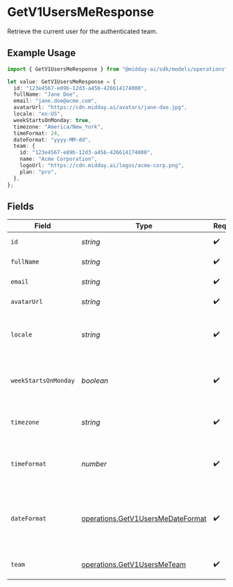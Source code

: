 # GetV1UsersMeResponse

Retrieve the current user for the authenticated team.

## Example Usage

```typescript
import { GetV1UsersMeResponse } from "@midday-ai/sdk/models/operations";

let value: GetV1UsersMeResponse = {
  id: "123e4567-e89b-12d3-a456-426614174000",
  fullName: "Jane Doe",
  email: "jane.doe@acme.com",
  avatarUrl: "https://cdn.midday.ai/avatars/jane-doe.jpg",
  locale: "en-US",
  weekStartsOnMonday: true,
  timezone: "America/New_York",
  timeFormat: 24,
  dateFormat: "yyyy-MM-dd",
  team: {
    id: "123e4567-e89b-12d3-a456-426614174000",
    name: "Acme Corporation",
    logoUrl: "https://cdn.midday.ai/logos/acme-corp.png",
    plan: "pro",
  },
};
```

## Fields

| Field                                                                                                   | Type                                                                                                    | Required                                                                                                | Description                                                                                             | Example                                                                                                 |
| ------------------------------------------------------------------------------------------------------- | ------------------------------------------------------------------------------------------------------- | ------------------------------------------------------------------------------------------------------- | ------------------------------------------------------------------------------------------------------- | ------------------------------------------------------------------------------------------------------- |
| `id`                                                                                                    | *string*                                                                                                | :heavy_check_mark:                                                                                      | Unique identifier of the user                                                                           | 123e4567-e89b-12d3-a456-426614174000                                                                    |
| `fullName`                                                                                              | *string*                                                                                                | :heavy_check_mark:                                                                                      | Full name of the user                                                                                   | Jane Doe                                                                                                |
| `email`                                                                                                 | *string*                                                                                                | :heavy_check_mark:                                                                                      | Email address of the user                                                                               | jane.doe@acme.com                                                                                       |
| `avatarUrl`                                                                                             | *string*                                                                                                | :heavy_check_mark:                                                                                      | URL to the user's avatar image                                                                          | https://cdn.midday.ai/avatars/jane-doe.jpg                                                              |
| `locale`                                                                                                | *string*                                                                                                | :heavy_check_mark:                                                                                      | User's preferred locale for internationalization (language and region)                                  | en-US                                                                                                   |
| `weekStartsOnMonday`                                                                                    | *boolean*                                                                                               | :heavy_check_mark:                                                                                      | Whether the user's calendar week starts on Monday (true) or Sunday (false)                              | true                                                                                                    |
| `timezone`                                                                                              | *string*                                                                                                | :heavy_check_mark:                                                                                      | User's timezone identifier in IANA Time Zone Database format                                            | America/New_York                                                                                        |
| `timeFormat`                                                                                            | *number*                                                                                                | :heavy_check_mark:                                                                                      | User's preferred time format: 12 for 12-hour format, 24 for 24-hour format                              | 24                                                                                                      |
| `dateFormat`                                                                                            | [operations.GetV1UsersMeDateFormat](../../models/operations/getv1usersmedateformat.md)                  | :heavy_check_mark:                                                                                      | User's preferred date format. Available options: 'dd/MM/yyyy', 'MM/dd/yyyy', 'yyyy-MM-dd', 'dd.MM.yyyy' | yyyy-MM-dd                                                                                              |
| `team`                                                                                                  | [operations.GetV1UsersMeTeam](../../models/operations/getv1usersmeteam.md)                              | :heavy_check_mark:                                                                                      | Team information that the user belongs to                                                               |                                                                                                         |